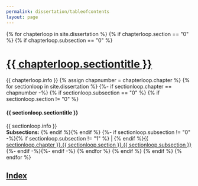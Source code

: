 ```yaml
---
permalink: dissertation/tableofcontents
layout: page
---
```

{% for chapterloop in site.dissertation %}
{% if chapterloop.section == "0" %}
{% if chapterloop.subsection == "0" %}
<h1><a href="{{ site.baseurl }}/dissertation/{{ chapterloop.chapter }}_{{ chapterloop.section }}_{{ chapterloop.subsection }}">{{ chapterloop.sectiontitle }}</a></h1>
{{ chapterloop.info }}
{% assign chapnumber = chapterloop.chapter %}
{% for sectionloop in site.dissertation %}
{%- if sectionloop.chapter == chapnumber -%}
{% if sectionloop.subsection == "0" %}
{% if sectionloop.section != "0" %}
<h4>{{ sectionloop.sectiontitle }}</h4>
{{ sectionloop.info }}<br>
<b>Subsections:</b>
{% endif %}{% endif %}
{%- if sectionloop.subsection != "0" -%}{% if sectionloop.subsection != "1" %} | {% endif %}<a href="{{ site.baseurl }}/dissertation/{{ sectionloop.chapter }}_{{ sectionloop.section }}_{{ sectionloop.subsection }}">{{ sectionloop.chapter }}.{{ sectionloop.section }}.{{ sectionloop.subsection }}</a>{%- endif -%}{%- endif -%}
{% endfor %}
{% endif %}
{% endif %}
{% endfor %}
<h2><a href="{{ site.baseurl }}/dissertation/index">Index</a></h2>